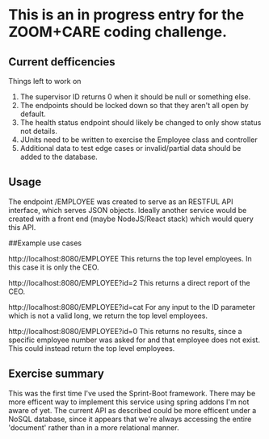 # This is an in progress entry for the ZOOM+CARE coding challenge.

## Current defficencies
Things left to work on 

1. The supervisor ID returns 0 when it should be null or something else. 
2. The endpoints should be locked down so that they aren't all open by default. 
3. The health status endpoint should likely be changed to only show status not details. 
4. JUnits need to be written to exercise the Employee class and controller
5. Additional data to test edge cases or invalid/partial data should be added to the database.

## Usage
The endpoint /EMPLOYEE was created to serve as an RESTFUL API interface, which serves JSON objects.  Ideally another service would be created with a front end (maybe NodeJS/React stack) which would query this API.

##Example use cases

http://localhost:8080/EMPLOYEE 
This returns the top level employees.  In this case it is only the CEO.

http://localhost:8080/EMPLOYEE?id=2
This returns a direct report of the CEO.

http://localhost:8080/EMPLOYEE?id=cat
For any input to the ID parameter which is not a valid long, we return the top level employees.

http://localhost:8080/EMPLOYEE?id=0
This returns no results, since a specific employee number was asked for and that employee does not exist.  This could instead return the top level employees.

## Exercise summary
This was the first time I've used the Sprint-Boot framework.  There may be more efficent way to implement this service using spring addons I'm not aware of yet.  The current API as described could be more efficent under a NoSQL database, since it appears that we're always accessing the entire 'document' rather than in a more relational manner.
